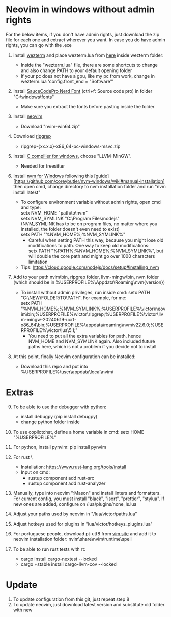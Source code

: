 # Neovim in windows without admin rights
For the below items, if you don't have admin rights, just download the zip file for each one and extract wherever you want. In case you do have admin rights, you can go with the .exe

1. install [wezterm](https://wezfurlong.org/wezterm/installation.html) and place wezterm.lua from [here](https://github.com/VictorLemosR/wezterm_lua/tree/main) inside wezterm folder: 
	- Inside the "wezterm.lua" file, there are some shortcuts to change and also change PATH to your default opening folder
	- If your pc does not have a gpu, like my pc from work, change in wezterm.lua 'config.front_end = "Software"'
  
2. Install [SauceCodePro Nerd Font](https://www.nerdfonts.com/font-downloads) (ctrl+f: Source code pro) in folder "C:\windows\fonts\"
	- Make sure you extract the fonts before pasting inside the folder

3. Install [neovim](https://github.com/neovim/neovim/releases/tag/stable)
	- Download "nvim-win64.zip"

4. Download [ripgrep](https://github.com/BurntSushi/ripgrep/releases)
	- ripgrep-{xx.x.x}-x86_64-pc-windows-msvc.zip

5. Install [C compiller for windows](https://www.mingw-w64.org/downloads/), choose "LLVM-MinGW".
	- Needed for treesitter

6. Install [nvm for Windows](https://github.com/coreybutler/nvm-windows) following this [guide][https://github.com/coreybutler/nvm-windows/wiki#manual-installation] then open cmd, change directory to nvm installation folder and run "nvm install latest" 
	- To configure environment variable without admin rights, open cmd and type:\
	setx NVM_HOME "path\to\nvm"\
	setx NVM_SYMLINK "C:\Program Files\nodejs"\
		(NVM_SYMLINK has to be on program files, no matter where you installed, the folder doesn't even need to exist)\
	setx PATH "%NVM_HOME%;%NVM_SYMLINK%"
		- Careful when setting PATH this way, because you might lose old modifications to path. One way to keep old modifications:\
		  setx PATH "%PATH%;%NVM_HOME%;%NVM_SYMLINK%", but will double the core path and might go over 1000 characters
		  limitation
	- Tips: https://cloud.google.com/nodejs/docs/setup#installing_nvm

7. Add to your path nvim\bin, ripgrep folder, llvm-mingw\bin, nvm folder (which should be in %USERPROFILE%\Appdata\Roaming\nvm\{version}\)
	- To install without admin privileges, run inside cmd: setx PATH "C:\NEW\FOLDER\TO\PATH". For example, for me:\
	setx PATH\
	"%NVM_HOME%;%NVM_SYMLINK%;%USERPROFILE%\victor\neovim\bin;%USERPROFILE%\victor\ripgrep;%USERPROFILE%\victor\llvm-mingw-20240619-ucrt-x86_64\bin;%USERPROFILE%\appdata\roaming\nvm\v22.6.0;%USERPROFILE%\victor\lua\5.1;"
		- You need to put all the extra variables for path, hence NVM_HOME and NVM_SYMLINK again. Also included future
		  paths here, which is not a problem if you decide not to install

8. At this point, finally Neovim configuration can be installed:
	- Download this repo and put into %USERPROFILE%\user\appdata\local\nvim\

# Extras

9. To be able to use the debugger with python:
	- install debugpy (pip install debugpy)
	- change python folder inside

10. To use copilotchat, define a home variable in cmd: setx HOME "%USERPROFILE%"

11. For python, install pynvim: pip install pynvim

12. For rust \
	- Installation: https://www.rust-lang.org/tools/install
	- Input on cmd:
		- rustup component add rust-src
		- rustup component add rust-analyzer

13. Manually, type into neovim ":Mason" and install linters and formatters. For current config, you must install
	"black", "isort", "prettier", "stylua". If new ones are added, configure on /lua/plugins/none_ls.lua

14. Adjust your paths used by neovim in "/lua/victor/paths.lua"

15. Adjust hotkeys used for plugins in "lua/victor/hotkeys_plugins.lua"

16. For portuguese people, download pt-utf8 from [vim site](https://ftp.nluug.nl/pub/vim/runtime/spell/) and add it to neovim installation folder: nvim\share\nvim\runtime\spell

17. To be able to run rust tests with <space>rt:
	- cargo install cargo-nextest --locked
	- cargo +stable install cargo-llvm-cov --locked

# Update
1. To update configuration from this git, just repeat step 8
2. To update neovim, just download latest version and substitute old folder with new
